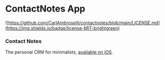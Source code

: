 # ContactNotes App

![https://github.com/CarlAmbroselli/contactnotes/blob/main/LICENSE.md](https://img.shields.io/badge/license-MIT-brightgreen)

### Contact Notes
The personal CRM for minimalists, [available on iOS](https://apps.apple.com/app/id1616449868?platform=iphone).
